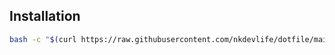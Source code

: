 ## Installation

```bash
bash -c "$(curl https://raw.githubusercontent.com/nkdevlife/dotfile/main/script/install.sh)"
```
